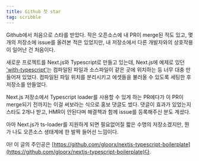 ```yaml
---
title: Github 첫 star
tag: scribble
---
```

Github에서 처음으로 스타를 받았다. 작은 오픈소스에 내 PR이 merge된 적도 있고, 몇 개의 저장소에 issue를 올려본 적은 있었지만, 내 저장소에서 다른 개발자와의 상호작용이 일어난 건 처음이다.

새로운 프로젝트를 Next.js와 ​Typescript로 만들고 있는데, Next.js에 예제로 있던 ['with-typescript'](https://github.com/zeit/next.js/tree/v3-beta/examples/with-typescript)는 컴파일된 파일과 소스파일이 같은 곳에 위치하는 등 너무 대충 만들어져 있었다. 컴파일된 파일 위치를 분리시키고 에셋들을 불러올 수 있도록 세팅한 후 저장소를 만들었다.

Next.js 저장소에서 Typescript loader를 사용할 수 있게 하는 PR에다가 이 PR이 merge되기 전까지는 이걸 써보라는 식으로 홍보 댓글도 썼다. 댓글이 효과가 있었는지 스타도 2개나 받고, HMR이 안된다며 해결책과 함께 issue를 등록해주신 분도 계셨다.

아마 Next.js가 ts-loader를 지원하게 되면 필요없어질 짧은 수명의 저장소겠지만, 뭔가 나도 오픈소스 생태계에 한 발짝 들어선 느낌이다.

아! 이 글의 주인공은 [https://github.com/gloorx/nextjs-typescript-boilerplate](https://github.com/gloorx/nextjs-typescript-boilerplate)다.
